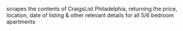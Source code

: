 scrapes the contents of CraigsList Philadelphia, returning the price, location, date of listing & other relevant details for all 5/6 bedroom apartments
